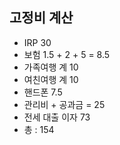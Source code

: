 ## 고정비 계산

- IRP 30
- 보험 1.5 + 2 + 5 = 8.5
- 가족여행 계 10
- 여친여행 계 10
- 핸드폰 7.5
- 관리비 + 공과금 = 25 
- 전세 대출 이자 73
- 총 : 154
